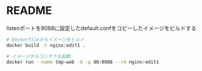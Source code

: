 # README

listenポートを8088に設定したdefault.confをコピーしたイメージをビルドする

```sh
# Dockerfileからイメージをビルド
docker build -t nginx:edit1 .

# イメージからコンテナを起動
docker run --name tmp-web -d -p 80:8088 --rm nginx:edit1
```
